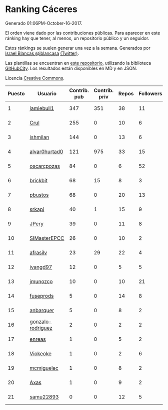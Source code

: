 # Ranking Cáceres

Generado 01:06PM-October-16-2017.

El orden viene dado por las contribuciones públicas. Para aparecer en este ránking hay que tener, al menos, un repositorio público y un seguidor.

Estos ránkings se suelen generar una vez a la semana. Generados por [Israel Blancas @iblancasa](https://github.com/iblancasa/) [(Twitter)](https://twitter.com/iblancasa).

Las plantillas se encuentran en [este repositorio](https://github.com/iblancasa/GH-Spanish-Ranking), utilizando la biblioteca [GitHubCity](https://github.com/iblancasa/GitHubCity). Los resultados están disponibles en MD y en JSON.

Licencia [Creative Commons](https://creativecommons.org/licenses/by/4.0/).

| Puesto   |  Usuario  | Contrib. pub | Contrib. priv |Repos| Followers | Desde |  Avatar  |
|----------|-----------|--------------|---------------|-----|-----------|-------|----------|
|1|[jamiebull1](https://github.com/jamiebull1)|347|351|38|11|2013-03-09|![jamiebull1](https://avatars2.githubusercontent.com/u/3817160)|
|2|[Crul](https://github.com/Crul)|255|0|10|6|2013-09-29|![Crul](https://avatars3.githubusercontent.com/u/5569741)|
|3|[ishmilan](https://github.com/ishmilan)|144|0|13|6|2014-10-07|![ishmilan](https://avatars1.githubusercontent.com/u/9059414)|
|4|[alvar0hurtad0](https://github.com/alvar0hurtad0)|121|975|33|15|2011-10-15|![alvar0hurtad0](https://avatars3.githubusercontent.com/u/1130114)|
|5|[oscarcpozas](https://github.com/oscarcpozas)|84|0|6|52|2013-01-27|![oscarcpozas](https://avatars3.githubusercontent.com/u/3399621)|
|6|[brickbit](https://github.com/brickbit)|68|15|8|3|2016-06-02|![brickbit](https://avatars2.githubusercontent.com/u/19708065)|
|7|[pbustos](https://github.com/pbustos)|68|0|20|13|2013-12-06|![pbustos](https://avatars1.githubusercontent.com/u/6126487)|
|8|[srkapi](https://github.com/srkapi)|40|1|15|9|2015-02-08|![srkapi](https://avatars1.githubusercontent.com/u/10909126)|
|9|[JPery](https://github.com/JPery)|39|0|11|8|2015-02-18|![JPery](https://avatars0.githubusercontent.com/u/11062553)|
|10|[SIMasterEPCC](https://github.com/SIMasterEPCC)|26|0|10|2|2017-03-16|![SIMasterEPCC](https://avatars2.githubusercontent.com/u/26468069)|
|11|[afrasilv](https://github.com/afrasilv)|23|29|22|4|2014-10-15|![afrasilv](https://avatars2.githubusercontent.com/u/9256924)|
|12|[ivangd97](https://github.com/ivangd97)|12|0|5|5|2014-05-06|![ivangd97](https://avatars1.githubusercontent.com/u/7497049)|
|13|[jmunozco](https://github.com/jmunozco)|10|0|10|21|2012-11-23|![jmunozco](https://avatars0.githubusercontent.com/u/2869841)|
|14|[fuseprods](https://github.com/fuseprods)|5|0|14|8|2012-12-15|![fuseprods](https://avatars0.githubusercontent.com/u/3052275)|
|15|[anbarquer](https://github.com/anbarquer)|5|0|8|2|2016-05-03|![anbarquer](https://avatars0.githubusercontent.com/u/19173067)|
|16|[gonzalo-rodriguez](https://github.com/gonzalo-rodriguez)|2|0|2|2|2013-04-02|![gonzalo-rodriguez](https://avatars2.githubusercontent.com/u/4035127)|
|17|[enreas](https://github.com/enreas)|1|0|5|2|2011-11-07|![enreas](https://avatars1.githubusercontent.com/u/1179213)|
|18|[Viokeoke](https://github.com/Viokeoke)|1|0|2|6|2015-10-23|![Viokeoke](https://avatars0.githubusercontent.com/u/15265427)|
|19|[mcmiguelac](https://github.com/mcmiguelac)|1|0|8|2|2014-05-07|![mcmiguelac](https://avatars2.githubusercontent.com/u/7512450)|
|20|[Axas](https://github.com/Axas)|1|0|9|2|2015-03-04|![Axas](https://avatars3.githubusercontent.com/u/11320626)|
|21|[samu22893](https://github.com/samu22893)|0|0|12|5|2013-10-30|![samu22893](https://avatars1.githubusercontent.com/u/5812967)|

